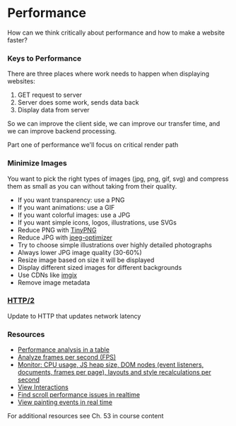 # Performance

How can we think critically about performance and how to make a website faster?

### Keys to Performance
There are three places where work needs to happen when displaying websites:
1. GET request to server
2. Server does some work, sends data back
3. Display data from server

So we can improve the client side, we can improve our transfer time, and we can improve backend processing. 

Part one of performance we'll focus on critical render path

### Minimize Images
You want to pick the right types of images (jpg, png, gif, svg) and compress them as small as you can without taking from their quality.
- If you want transparency: use a PNG
- If you want animations: use a GIF
- If you want colorful images: use a JPG
- If you want simple icons, logos, illustrations, use SVGs
- Reduce PNG with [TinyPNG](https://tinypng.com/) 
- Reduce JPG with [jpeg-optimizer](http://jpeg-optimizer.com/)
- Try to choose simple illustrations over highly detailed photographs
- Always lower JPG image quality (30-60%)
- Resize image based on size it will be displayed
- Display different sized images for different backgrounds
- Use CDNs like [imgix](https://www.imgix.com/?utm_term=imgix&utm_campaign=adwords-branded&utm_source=adwords&utm_medium=ppc&hsa_tgt=kwd-347244981599&hsa_grp=98890898611&hsa_src=g&hsa_net=adwords&hsa_mt=p&hsa_ver=3&hsa_ad=456649958299&hsa_acc=8534109361&hsa_kw=imgix&hsa_cam=9210499657&gclid=Cj0KCQiA0MD_BRCTARIsADXoopbaiwxfrkrZx62gTorkL9bRTwyBzhM8GmSj43MR-8P0QpWrNtiBiB8aAlP3EALw_wcB)
- Remove image metadata

### [HTTP/2](https://developers.google.com/web/fundamentals/performance/http2/)
Update to HTTP that updates network latency

### Resources
- [Performance analysis in a table](https://developers.google.com/web/tools/chrome-devtools/evaluate-performance/reference#activities)
- [Analyze frames per second (FPS)](https://developers.google.com/web/tools/chrome-devtools/evaluate-performance/reference#fps)
- [Monitor: CPU usage, JS heap size, DOM nodes (event listeners, documents, frames per page), layouts and style recalculations per second](https://developers.google.com/web/updates/2017/11/devtools-release-notes#perf-monitor)
- [View Interactions](https://developers.google.com/web/tools/chrome-devtools/evaluate-performance/reference#interactions)
- [Find scroll performance issues in realtime](https://developers.google.com/web/tools/chrome-devtools/evaluate-performance/reference#scrolling-performance-issues)
- [View painting events in real time](https://developers.google.com/web/tools/chrome-devtools/evaluate-performance/reference#paint-flashing)

For additional resources see Ch. 53 in course content



  